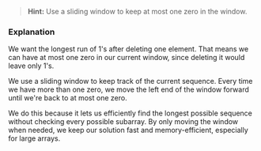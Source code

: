 > **Hint:**  Use a sliding window to keep at most one zero in the window.

### Explanation

We want the longest run of 1's after deleting one element. That means we can have at most one zero in our current window, since deleting it would leave only 1's.

We use a sliding window to keep track of the current sequence. Every time we have more than one zero, we move the left end of the window forward until we're back to at most one zero.

We do this because it lets us efficiently find the longest possible sequence without checking every possible subarray. By only moving the window when needed, we keep our solution fast and memory-efficient, especially for large arrays. 